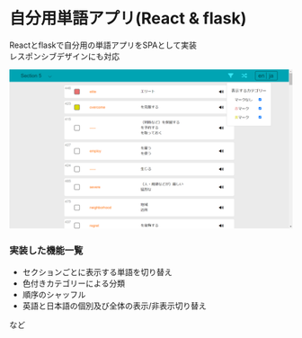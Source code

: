 
# 自分用単語アプリ(React & flask)
Reactとflaskで自分用の単語アプリをSPAとして実装  
レスポンシブデザインにも対応

![PC screenshot image](pc-scs.png)

### 実装した機能一覧
- セクションごとに表示する単語を切り替え
- 色付きカテゴリーによる分類
- 順序のシャッフル
- 英語と日本語の個別及び全体の表示/非表示切り替え

など